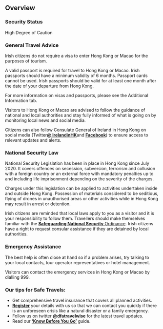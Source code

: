 ## Overview

### **Security Status**

High Degree of Caution

### **General Travel Advice**

Irish citizens do not require a visa to enter Hong Kong or Macao for the purposes of tourism.

A valid passport is required for travel to Hong Kong or Macao. Irish passports should have a minimum validity of 6 months. Passport cards cannot be used. Irish passports should be valid for at least one month after the date of your departure from Hong Kong.

For more information on visas and passports, please see the Additional Information tab.

Visitors to Hong Kong or Macao are advised to follow the guidance of national and local authorities and stay fully informed of what is going on by monitoring local news and social media.

Citizens can also follow Consulate General of Ireland in Hong Kong on social media (Twitter[**@ IrelandinHK**](https://twitter.com/IrelandinHK)and [**Facebook**](https://www.facebook.com/IrelandinHK/)) to ensure access to relevant updates and alerts.

### **National Security Law**

National Security Legislation has been in place in Hong Kong since July 2020. It covers offences on secession, subversion, terrorism and collusion with a foreign country or an external force with mandatory penalties up to and including life imprisonment depending on the severity of the charges.

Charges under this legislation can be applied to activities undertaken inside and outside Hong Kong. Possession of materials considered to be seditious, flying of drones in unauthorised areas or other activities while in Hong Kong may result in arrest or detention.

Irish citizens are reminded that local laws apply to you as a visitor and it is your responsibility to follow them. Travellers should make themselves familiar with the [**Safeguarding National Security** Ordinance](https://www.elegislation.gov.hk/hk/A305). Irish citizens have a right to request consular assistance if they are detained by local authorities.

### **Emergency Assistance**

The best help is often close at hand so if a problem arises, try talking to your local contacts, tour operator representatives or hotel management.

Visitors can contact the emergency services in Hong Kong or Macao by dialling 999.

### **Our tips for Safe Travels:**

* Get comprehensive travel insurance that covers all planned activities.
* [**Register**](/en/dfa/overseas-travel/citizens-registration/) your details with us so that we can contact you quickly if there is an unforeseen crisis like a natural disaster or a family emergency.
* Follow us on twitter [**@dfatravelwise**](https://www.twitter.com/DFATravelWise) for the latest travel updates.
* Read our [**‘Know Before You Go’**](/en/dfa/overseas-travel/know-before-you-go/) guide.
